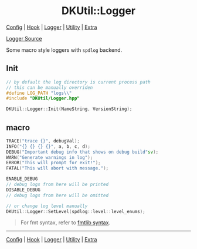 <h1 align="center">DKUtil::Logger</h1>
<a href="/docs/Config.md">Config</a> | <a href="/docs/Hook.md">Hook</a> | <a href="/docs/Logger.md">Logger</a> | <a href="/docs/Utility.md">Utility</a> | <a href="/docs/Extra.md">Extra</a></p>

[Logger Source](/include/DKUtil/Logger.hpp)

Some macro style loggers with `spdlog` backend.

## Init
```C++
// by default the log directory is current process path
// this can be manually overriden
#define LOG_PATH "logs\\"
#include "DKUtil/Logger.hpp"

DKUtil::Logger::Init(NameString, VersionString);
```

## macro
```C++
TRACE("trace {}", debugVal);
INFO("{} {} {} {}", a, b, c, d);
DEBUG("Important debug info that shows on debug build"sv);
WARN("Generate warnings in log");
ERROR("This will prompt for exit!");
FATAL("This will abort with message.");

ENABLE_DEBUG
// debug logs from here will be printed
DISABLE_DEBUG
// debug logs from here will be omitted

// or change log level manually
DKUtil::Logger::SetLevel(spdlog::level::level_enums);
```
> For fmt syntax, refer to [fmtlib syntax](https://fmt.dev/latest/syntax.html).

---
<a href="/docs/Config.md">Config</a> | <a href="/docs/Hook.md">Hook</a> | <a href="/docs/Logger.md">Logger</a> | <a href="/docs/Utility.md">Utility</a> | <a href="/docs/Extra.md">Extra</a></p>
